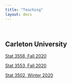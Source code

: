 ```yaml
---
title: "Teaching"
layout: docs
---
```


</br>

## Carleton University

[Stat 3558, Fall 2020](./3558f20/)

[Stat 3553, Fall 2020](./3553f20/)

[Stat 3502, Winter 2020](./3502w20/)

